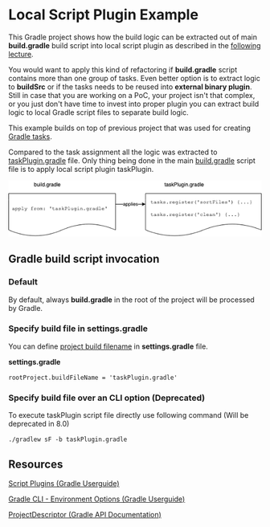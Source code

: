 # Local Script Plugin Example

This Gradle project shows how the build logic can be extracted out of main **build.gradle** build script into local script plugin as described in the [following lecture](https://www.udemy.com/course/gradle-development/learn/lecture/27236536#overview).

You would want to apply this kind of refactoring if **build.gradle** script contains more than one group of tasks.
Even better option is to extract logic to **buildSrc** or if the tasks needs to be reused into **external binary plugin**.
Still in case that you are working on a PoC, your project isn't that complex, or you just don't have time to invest into
proper plugin you can extract build logic to local Gradle script files to separate build logic.

This example builds on top of previous project that was used for creating [Gradle tasks](../../task/file-tasks-assignment-done).

Compared to the task assignment all the logic was extracted to [taskPlugin.gradle](taskPlugin.gradle) file.
Only thing being done in the main [build.gradle](build.gradle) script file is to apply local script plugin taskPlugin.


![Local Script Plugin](readme-content/local-script-plugin.png)

## Gradle build script invocation

### Default

By default, always **build.gradle** in the root of the project will be processed by Gradle. 



### Specify build file in settings.gradle

You can define [project build filename](https://docs.gradle.org/current/javadoc/org/gradle/api/initialization/ProjectDescriptor.html#setBuildFileName-java.lang.String-) in **settings.gradle** file.

**settings.gradle**
```
rootProject.buildFileName = 'taskPlugin.gradle'
```

### Specify build file over an CLI option (Deprecated)

To execute taskPlugin script file directly use following command (Will be deprecated in 8.0)

```
./gradlew sF -b taskPlugin.gradle
```


## Resources

[Script Plugins (Gradle Userguide)](https://docs.gradle.org/current/userguide/plugins.html#sec:script_plugins)

[Gradle CLI - Environment Options (Gradle Userguide)](https://docs.gradle.org/current/userguide/command_line_interface.html#sec:environment_options)

[ProjectDescriptor (Gradle API Documentation)](https://docs.gradle.org/current/javadoc/org/gradle/api/initialization/ProjectDescriptor.html#setBuildFileName-java.lang.String-)
